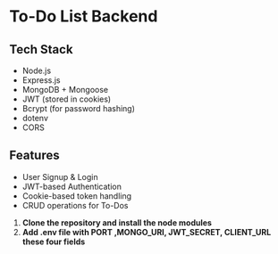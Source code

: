 


# To-Do List Backend


## Tech Stack

- Node.js
- Express.js
- MongoDB + Mongoose
- JWT (stored in cookies)
- Bcrypt (for password hashing)
- dotenv
- CORS


## Features 

- User Signup & Login
- JWT-based Authentication
- Cookie-based token handling
- CRUD operations for To-Dos

1. **Clone the repository and install the node modules**
2. **Add .env file with PORT ,MONGO_URI, JWT_SECRET, CLIENT_URL these four fields**